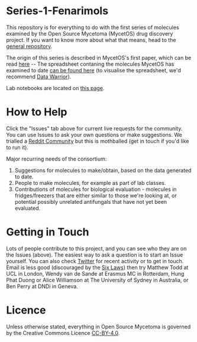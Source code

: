 # Series-1-Fenarimols
This repository is for everything to do with the first series of molecules examined by the Open Source Mycetoma (MycetOS) drug discovery project. If you want to know more about what that means, head to the [general repository](https://github.com/OpenSourceMycetoma/General-Start-Here).

The origin of this series is described in MycetOS's first paper, which can be read [here](https://journals.plos.org/plosntds/article?id=10.1371/journal.pntd.0006437)  --
The spreadsheet contaning the molecules MycetOS has examined to date [can be found here](http://tinyurl.com/MycetomaMols) (to visualise the spreadsheet, we'd recommend [Data Warrior](http://www.openmolecules.org/datawarrior/download.html)). 

Lab notebooks are located on [this page](https://github.com/OpenSourceMycetoma/Series-1-Fenarimols/wiki/Sources-of-Data).

# How to Help
Click the "Issues" tab above for current live requests for the community. You can use Issues to ask your own questions or make suggestions. We trialled a [Reddit Community](https://www.reddit.com/r/OpenSourceMycetoma/) but this is mothballed (get in touch if you'd like to run it).

Major recurring needs of the consortium:
1) Suggestions for molecules to make/obtain, based on the data generated to date.
2) People to make molecules, for example as part of lab classes.
3) Contributions of molecules for biological evaluation - molecules in fridges/freezers that are either similar to those we're looking at, or potential possibly unrelated antifungals that have not yet been evaluated. 

# Getting in Touch
Lots of people contribute to this project, and you can see who they are on the Issues (above). The easiest way to ask a question is to start an Issue yourself. You can also check [Twitter](https://twitter.com/MycetOS) for recent activity or to get in touch. Email is less good (discouraged by the [Six Laws](https://chemistry-europe.onlinelibrary.wiley.com/doi/full/10.1002/cmdc.201900565)) then try Matthew Todd at UCL in London, Wendy van de Sande at Erasmus MC in Rotterdam, Hung Phat Duong or Alice Williamson at The University of Sydney in Australia, or Ben Perry at DNDi in Geneva.

# Licence
Unless otherwise stated, everything in Open Source Mycetoma is governed by the Creative Commons Licence [CC-BY-4.0](https://creativecommons.org/licenses/by/4.0/).
